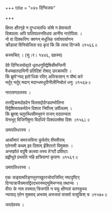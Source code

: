 +++
title = "०४० दिग्विजयः"

+++


क्षिप्तः क्षीरगृहे न दुग्धजलधिः कोषे न हेमाचलो  
दिक्पालाः अपि पालिपालनविधाव आनीय नारोपिताः ।  
नो वा दिक्करिणः क्वणन् मधुलिहः पर्यायपर्याणन  
क्रीडायां विनियोजिता वद कृतं किं किं त्वया दिग्जये ॥१५६६॥  


कस्यचित् । (सु।र। १४४६, दक्षस्य)  


देवे दिग्विजयोद्यते धृतधनुविद्वेषिसीमन्तिनी  
वैधव्यव्रतदायिनी प्रतिदिशं रोषाद् उपक्रामति ।  
किं ब्रूमो’न्यद् इतो’धिकं रतिर् अतित्रासान् न पौष्पं करे  
भर्तुर् भर्तुर् मदान् मदान्धमधुपीनीलीनिचोलं धनुः ॥१५६७॥  


नारायणदत्तस्य ।  


तत्तद्विक्रमदोहदेन विलसद्दोर्दण्डदम्भोलिना  
विद्वेषिव्ययकर्मठेन दिशता निर्वीरम् उर्वीतलम् ।  
किं ब्रूमश् चतुरब्धिसीमभुवनं राजन् वदातन्वता  
येनाभूर् विजिगीषुणा विदधिरे दिक्पालशेषा दिशः ॥१५६८॥  


उमापतिधरस्य ।  


आकौमारं समरजयिना कुर्वतोर् वीमवीराम्   
एतेनामी कथम् इव दिशाम् ईशितारो विमुक्ताः ।  
अन्तर्ज्ञातं वपुषि कलया तस्य ते’ष्टौ प्रविष्टाः   
प्रह्वीभूते प्रभवति नहि क्षत्रियाणां कृपाणः ॥१५६९॥  


उमापतिधरस्य ।  


एकः सङ्ग्रामरिङ्गत्तुरगखुररजोराजिभिर् नष्टदृष्टिर्   
दिग्यात्राजैत्रमत्तद्विरदभरनमद्भूमिभग्नस् तथान्यः ।  
वीराः के नाम तस्मात् त्रिजगति न ययुः क्षीणतां काणकुब्ज  
न्यायाद् एतेन मुक्ताव् अभयम् अभजतां वासवो वासुकिश् च ॥१५७०॥  


जयदेवस्य ।  

